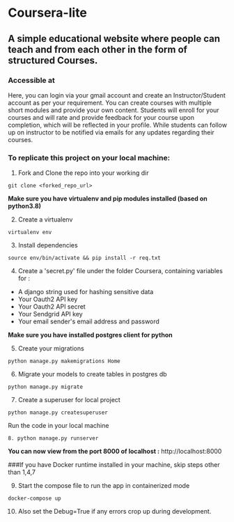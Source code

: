 # Coursera-lite

## A simple educational website where people can teach and from each other in the form of structured Courses.
### Accessible at 

Here, you can login via your gmail account and create an Instructor/Student account as per your requirement.
You can create courses with multiple short modules and provide your own content. Students will enroll for your courses and will rate and provide feedback for your course upon completion, which will be reflected in your profile. 
While students can follow up on instructor to be notified via emails for any updates regarding their courses. 

### To replicate this project on your local machine:

1. Fork and Clone the repo into your working dir
```
git clone <forked_repo_url>
```
**Make sure you have virtualenv and pip modules installed (based on python3.8)**

2. Create a virtualenv
```
virtualenv env
```
3. Install dependencies
```
source env/bin/activate && pip install -r req.txt
```
4. Create a 'secret.py' file under the folder Coursera, containing variables for :
- A django string used for hashing sensitive data
- Your Oauth2 API key
- Your Oauth2 API secret
- Your Sendgrid API key
- Your email sender's email address and password

**Make sure you have installed postgres client for python**

5. Create your migrations
```
python manage.py makemigrations Home
```
6. Migrate your models to create tables in postgres db
```
python manage.py migrate
```
7. Create a superuser for local project
```
python manage.py createsuperuser
```
Run the code in your local machine
```
8. python manage.py runserver
```
**You can now view from the port 8000 of localhost :** http://localhost:8000

###If you have Docker runtime installed in your machine, skip steps other than 1,4,7

9. Start the compose file to run the app in containerized mode
```
docker-compose up
```

10. Also set the Debug=True if any errors crop up during development.
